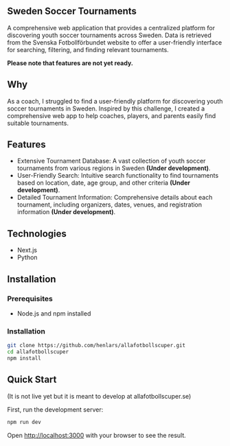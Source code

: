 ## Sweden Soccer Tournaments

A comprehensive web application that provides a centralized platform for discovering youth soccer tournaments across Sweden. Data is retrieved from the Svenska Fotbollförbundet website to offer a user-friendly interface for searching, filtering, and finding relevant tournaments.

**Please note that features are not yet ready.**


## Why

As a coach, I struggled to find a user-friendly platform for discovering youth soccer tournaments in Sweden. Inspired by this challenge, I created a comprehensive web app to help coaches, players, and parents easily find suitable tournaments.

## Features

* Extensive Tournament Database: A vast collection of youth soccer tournaments from various regions in Sweden **(Under development)**.
* User-Friendly Search: Intuitive search functionality to find tournaments based on location, date, age group, and other criteria **(Under development)**.
* Detailed Tournament Information: Comprehensive details about each tournament, including organizers, dates, venues, and registration information **(Under development)**.

## Technologies

* Next.js
* Python

## Installation
### Prerequisites
* Node.js and npm installed
### Installation
```bash
git clone https://github.com/henlars/allafotbollscuper.git
cd allafotbollscuper
npm install
```

## Quick Start
(It is not live yet but it is meant to develop at allafotbollscuper.se)

First, run the development server:

```bash
npm run dev
```

Open [http://localhost:3000](http://localhost:3000) with your browser to see the result.



